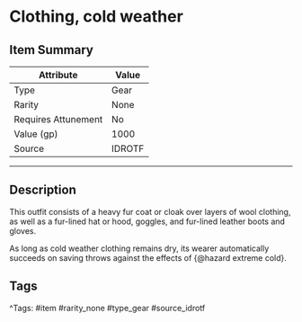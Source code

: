 # Clothing, cold weather

## Item Summary

| Attribute            | Value                        |
|----------------------|------------------------------|
| Type                 | Gear |
| Rarity               | None             |
| Requires Attunement  | No                |
| Value (gp)           | 1000    |
| Source               | IDROTF |

---

## Description

This outfit consists of a heavy fur coat or cloak over layers of wool clothing, as well as a fur-lined hat or hood, goggles, and fur-lined leather boots and gloves.

As long as cold weather clothing remains dry, its wearer automatically succeeds on saving throws against the effects of {@hazard extreme cold}.

## Tags

^Tags: #item #rarity_none #type_gear #source_idrotf